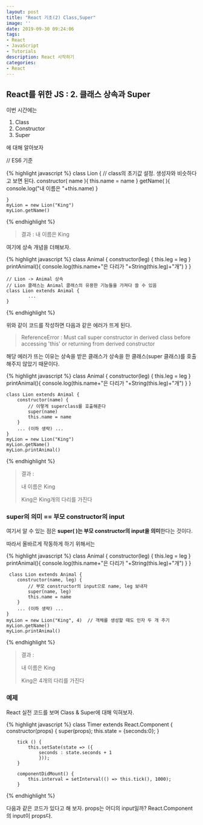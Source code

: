 ```yaml
---
layout: post
title: "React 기초(2) Class,Super"
image: ''
date: 2019-09-30 09:24:06
tags: 
- React
- JavaScript
- Tutorials
description: React 시작하기 
categories:
- React
---
```


## React를 위한 JS : 2. 클래스 상속과 Super

이번 시간에는 
1. Class
2. Constructor
3. Super

에 대해 알아보자

// ES6 기준

{% highlight javascript %}
    class Lion {
    	// class의 초기값 설정. 생성자와 비슷하다고 보면 된다.
    	constructor( name ){
		this.name = name
    	}
    	getName( ){
		console.log("내 이름은 "+this.name)
    	}
    
    }
	myLion = new Lion("King")
	myLion.getName()
{% endhighlight %}

> 결과 : 내 이름은 King

여기에 상속 개념을 더해보자.

{% highlight javascript %}
    class Animal { 
    	constructor(leg) { 
	    	this.leg = leg
    	}
    	printAnimal(){
	    	console.log(this.name+"은 다리가 "+String(this.leg)+"개")
    	}
    }
    
    // Lion -> Animal 상속
    // Lion 클래스는 Animal 클래스의 유용한 기능들을 가져다 쓸 수 있음
    class Lion extends Animal {
    		...
    }
{% endhighlight %}

위와 같이 코드를 작성하면 다음과 같은 에러가 뜨게 된다.

> ReferenceError : Must call super constructor in derived class before
> accessing 'this' or returning from derived constructor

해당 에러가 뜨는 이유는 상속을 받은 클래스가 
상속을 한 클래스(super 클래스)를 호출해주지 않았기 때문이다.

{% highlight javascript %}
    class Animal { 
    	constructor(leg) { 
	    	this.leg = leg
    	}
    	printAnimal(){
	    	console.log(this.name+"은 다리가 "+String(this.leg)+"개")
    	}
    }
    
    class Lion extends Animal {
	    constructor(name) {
		    // 이렇게 superclass를 호출해준다
		    super(name)
		    this.name = name
	    }
	    ... (이하 생략) ... 
    }
    myLion = new Lion("King")
    myLion.getName()
    myLion.printAnimal()
{% endhighlight %}

> 결과 : 
>
> 내 이름은 King
>
> King은 King개의 다리를 가진다

### super의 의미 == 부모 constructor의 input

여기서 알 수 있는 점은 
 **super(  )는 부모 constructor의 input을 의미**한다는 것이다. 

따라서 올바르게 작동하게 하기 위해서는 

{% highlight javascript %}
    class Animal { 
    	constructor(leg) { 
		this.leg = leg
    	}
    	printAnimal(){
		console.log(this.name+"은 다리가 "+String(this.leg)+"개")
    	}
    }
    
     class Lion extends Animal {
	    constructor(name, leg) {
			// 부모 constructor의 input으로 name, leg 보내자
		    super(name, leg) 
		    this.name = name
	    }
	    ... (이하 생략) ... 
    }
    myLion = new Lion("King", 4)  // 객체를 생성할 때도 인자 두 개 주기
    myLion.getName()
    myLion.printAnimal()
{% endhighlight %}

> 결과 : 
>
> 내 이름은 King 
>
> King은 4개의 다리를 가진다

### 예제 
React 실전 코드를 보며 Class & Super에 대해 익혀보자.

{% highlight javascript %}
    class Timer extends React.Component {
    	constructor(props) { 
	    	super(props);
		    this.state = {seconds:0};
		}
		
		tick () {
			this.setSate(state => ({
				seconds : state.seconds + 1
				}));
		}
		
		componentDidMount() {
			this.interval = setInterval(() => this.tick(), 1000);
		}

{% endhighlight %}

다음과 같은 코드가 있다고 해 보자.
props는 어디의 input일까?
React.Component의 input이 props다.

		   
